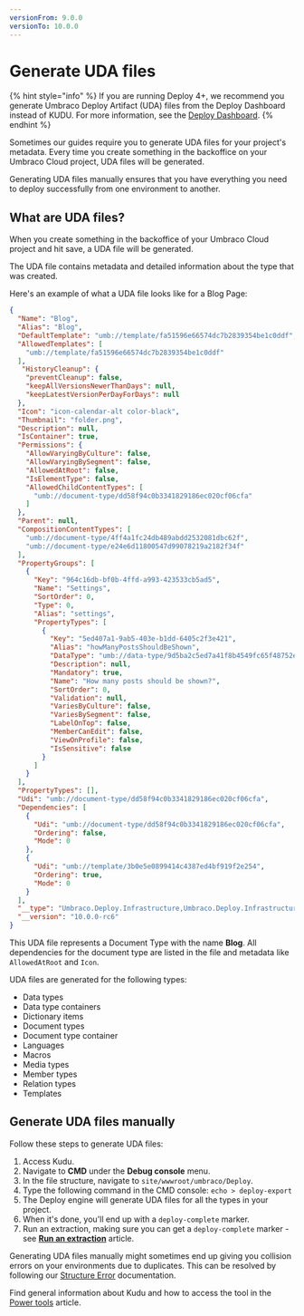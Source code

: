 ```yaml
---
versionFrom: 9.0.0
versionTo: 10.0.0
---
```


# Generate UDA files

{% hint style="info" %}
If you are running Deploy 4+, we recommend you generate Umbraco Deploy Artifact (UDA) files from the Deploy Dashboard instead of KUDU. For more information, see the [Deploy Dashboard](../../Deployment/Deploy-Operations/extract-schema-to-data-files.md).
{% endhint %}

Sometimes our guides require you to generate UDA files for your project's metadata. Every time you create something in the backoffice on your Umbraco Cloud project, UDA files will be generated.

Generating UDA files manually ensures that you have everything you need to deploy successfully from one environment to another.

## What are UDA files?

When you create something in the backoffice of your Umbraco Cloud project and hit save, a UDA file will be generated.

The UDA file contains metadata and detailed information about the type that was created.

Here's an example of what a UDA file looks like for a Blog Page:

```json
{
  "Name": "Blog",
  "Alias": "Blog",
  "DefaultTemplate": "umb://template/fa51596e66574dc7b2839354be1c0ddf",
  "AllowedTemplates": [
    "umb://template/fa51596e66574dc7b2839354be1c0ddf"
  ],
   "HistoryCleanup": {
    "preventCleanup": false,
    "keepAllVersionsNewerThanDays": null,
    "keepLatestVersionPerDayForDays": null
  },
  "Icon": "icon-calendar-alt color-black",
  "Thumbnail": "folder.png",
  "Description": null,
  "IsContainer": true,
  "Permissions": {
    "AllowVaryingByCulture": false,
    "AllowVaryingBySegment": false,
    "AllowedAtRoot": false,
    "IsElementType": false,
    "AllowedChildContentTypes": [
      "umb://document-type/dd58f94c0b3341829186ec020cf06cfa"
    ]
  },
  "Parent": null,
  "CompositionContentTypes": [
    "umb://document-type/4ff4a1fc24db489abdd2532081dbc62f",
    "umb://document-type/e24e6d11800547d99078219a2182f34f"
  ],
  "PropertyGroups": [
    {
      "Key": "964c16db-bf0b-4ffd-a993-423533cb5ad5",
      "Name": "Settings",
      "SortOrder": 0,
      "Type": 0,
      "Alias": "settings",
      "PropertyTypes": [
        {
          "Key": "5ed407a1-9ab5-403e-b1dd-6405c2f3e421",
          "Alias": "howManyPostsShouldBeShown",
          "DataType": "umb://data-type/9d5ba2c5ed7a41f8b4549fc65f48752e",
          "Description": null,
          "Mandatory": true,
          "Name": "How many posts should be shown?",
          "SortOrder": 0,
          "Validation": null,
          "VariesByCulture": false,
          "VariesBySegment": false,
          "LabelOnTop": false,
          "MemberCanEdit": false,
          "ViewOnProfile": false,
          "IsSensitive": false
        }
      ]
    }
  ],
  "PropertyTypes": [],
  "Udi": "umb://document-type/dd58f94c0b3341829186ec020cf06cfa",
  "Dependencies": [
    {
      "Udi": "umb://document-type/dd58f94c0b3341829186ec020cf06cfa",
      "Ordering": false,
      "Mode": 0
    },
    {
      "Udi": "umb://template/3b0e5e0899414c4387ed4bf919f2e254",
      "Ordering": true,
      "Mode": 0
    }
  ],
  "__type": "Umbraco.Deploy.Infrastructure,Umbraco.Deploy.Infrastructure.Artifacts.ContentType.DocumentTypeArtifact",
  "__version": "10.0.0-rc6"
}
```

This UDA file represents a Document Type with the name **Blog**. All dependencies for the document type are listed in the file and metadata like `AllowedAtRoot` and `Icon`.

UDA files are generated for the following types:

* Data types
* Data type containers
* Dictionary items
* Document types
* Document type container
* Languages
* Macros
* Media types
* Member types
* Relation types
* Templates

## Generate UDA files manually

Follow these steps to generate UDA files:

1. Access Kudu.
2. Navigate to **CMD** under the **Debug console** menu.
3. In the file structure, navigate to `site/wwwroot/umbraco/Deploy`.
4. Type the following command in the CMD console: `echo > deploy-export`
5. The Deploy engine will generate UDA files for all the types in your project.
6. When it's done, you'll end up with a `deploy-complete` marker.
7. Run an extraction, making sure you can get a `deploy-complete` marker - see [**Run an extraction**](../../deployment/deploy-operations/extract-schema-to-data-files.md) article.

Generating UDA files manually might sometimes end up giving you collision errors on your environments due to duplicates. This can be resolved by following our [Structure Error](../../Troubleshooting/Deployments/structure-error.md) documentation.

Find general information about Kudu and how to access the tool in the [Power tools](../) article.

